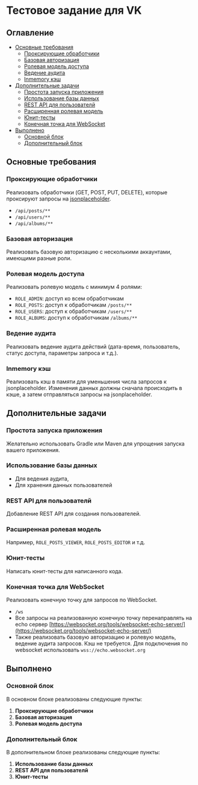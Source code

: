# Тестовое задание для VK

## Оглавление
- [Основные требования](#основные-требования)
  - [Проксирующие обработчики](#проксирующие-обработчики)
  - [Базовая авторизация](#базовая-авторизация)
  - [Ролевая модель доступа](#ролевая-модель-доступа)
  - [Ведение аудита](#ведение-аудита)
  - [Inmemory кэш](#inmemory-кэш)
- [Дополнительные задачи](#дополнительные-задачи)
  - [Простота запуска приложения](#простота-запуска-приложения)
  - [Использование базы данных](#использование-базы-данных)
  - [REST API для пользователй](#rest-api-для-пользователей)
  - [Расширенная ролевая модель](#расширенная-ролевая-модель)
  - [Юнит-тесты](#юнит-тесты)
  - [Конечная точка для WebSocket](#конечная-точка-для-websocket)
- [Выполнено](#выполнено)
  - [Основной блок](#основной-блок)
  - [Дополнительный блок](#дополнительный-блок)

## Основные требования

### Проксирующие обработчики
Реализовать обработчики (GET, POST, PUT, DELETE), которые проксируют запросы на [jsonplaceholder](https://jsonplaceholder.typicode.com/).
- `/api/posts/**`
- `/api/users/**`
- `/api/albums/**`

### Базовая авторизация
Реализовать базовую авторизацию с несколькими аккаунтами, имеющими разные роли.

### Ролевая модель доступа
Реализовать ролевую модель с минимум 4 ролями:
- `ROLE_ADMIN`: доступ ко всем обработчикам
- `ROLE_POSTS`: доступ к обработчикам `/posts/**`
- `ROLE_USERS`: доступ к обработчикам `/users/**`
- `ROLE_ALBUMS`: доступ к обработчикам `/albums/**`

### Ведение аудита
Реализовать ведение аудита действий (дата-время, пользователь, статус доступа, параметры запроса и т.д.).

### Inmemory кэш
Реализовать кэш в памяти для уменьшения числа запросов к jsonplaceholder. Изменения данных должны сначала происходить в кэше, а затем отправляться запросы на jsonplaceholder.

## Дополнительные задачи

### Простота запуска приложения
Желательно использовать Gradle или Maven для упрощения запуска вашего приложения.

### Использование базы данных
- Для ведения аудита,
- Для хранения данных пользователей

### REST API для пользователй
Добавление REST API для создания пользователей.

### Расширенная ролевая модель
Например, `ROLE_POSTS_VIEWER`, `ROLE_POSTS_EDITOR` и т.д.

### Юнит-тесты
Написать юнит-тесты для написанного кода.

### Конечная точка для WebSocket
Реализовать конечную точку для запросов по WebSocket.
- `/ws`
- Все запросы на реализованную конечную точку перенаправлять на echo сервер [https://websocket.org/tools/websocket-echo-server/](https://websocket.org/tools/websocket-echo-server/)
- Также реализовать базовую авторизацию и ролевую модель, ведение аудита запросов. Кэш не требуется. Для подключения по websocket использовать `wss://echo.websocket.org`

## Выполнено

### Основной блок
В основном блоке реализованы следующие пункты:
1. **Проксирующие обработчики**
2. **Базовая авторизация**
3. **Ролевая модель доступа**

### Дополнительный блок
В дополнительном блоке реализованы следующие пункты:
1. **Использование базы данных**
2. **REST API для пользователй**
3. **Юнит-тесты**

